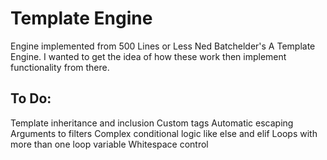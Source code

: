 # Template Engine

Engine implemented from 500 Lines or Less Ned Batchelder's A Template Engine.
I wanted to get the idea of how these work then implement functionality from there.

## To Do:

Template inheritance and inclusion
Custom tags
Automatic escaping
Arguments to filters
Complex conditional logic like else and elif
Loops with more than one loop variable
Whitespace control
